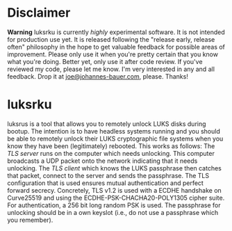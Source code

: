Disclaimer
==========
**Warning** luksrku is currently *highly* experimental software. It is not
intended for production use yet. It is released following the "release early,
release often" philosophy in the hope to get valuable feedback for possible
areas of improvement. Please only use it when you're pretty certain that you
know what you're doing. Better yet, only use it after code review. If you've
reviewed my code, please let me know. I'm very interested in any and all
feedback. Drop it at joe@johannes-bauer.com, please. Thanks!

luksrku
=======
luksrus is a tool that allows you to remotely unlock LUKS disks during bootup.
The intention is to have headless systems running and you should be able to
remotely unlock their LUKS cryptographic file systems when you know they have
been (legitimately) rebooted. This works as follows: The *TLS server* runs on
the computer which needs unlocking. This computer broadcasts a UDP packet onto
the network indicating that it needs unlocking. The *TLS client* which knows
the LUKS passphrase then catches that packet, connect to the server and sends
the passphrase. The TLS configuration that is used ensures mutual
authentication and perfect forward secrecy. Concretely, TLS v1.2 is used with a
ECDHE handshake on Curve25519 and using the ECDHE-PSK-CHACHA20-POLY1305 cipher
suite. For authentication, a 256 bit long random PSK is used. The passphrase
for unlocking should be in a own keyslot (i.e., do not use a passphrase which
you remember).



